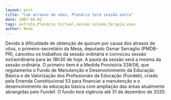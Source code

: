 ```yaml
---
layout: post
title: "Com atrasos de vôos, Plenário terá sessão extra"
date: 2007-04-02
tags: extrato,Plenário Virtual,sessão solene,terapia,voos
author: None
---
```

Devido à dificuldade de obtenção de quorum por causa dos atrasos de vôos, o primeiro-secretário da Mesa, deputado Osmar Serraglio (PMDB-PR), cancelou os trabalhos da sessão ordinária e convocou sessão extraordinária para às 18h30 de hoje.
A pauta da sessão será a mesma da sessão ordinária. O primeiro item é a Medida Provisória 339/06, que regulamenta o Fundo de Manutenção e Desenvolvimento da Educação Básica e de Valorização dos Profissionais da Educação (Fundeb), criado pela Emenda Constitucional 53 para financiar a manutenção e o desenvolvimento da educação básica com ampliação das áreas atualmente abrangidas pelo Fundef. O fundo terá vigência até 31 de dezembro de 2020. 